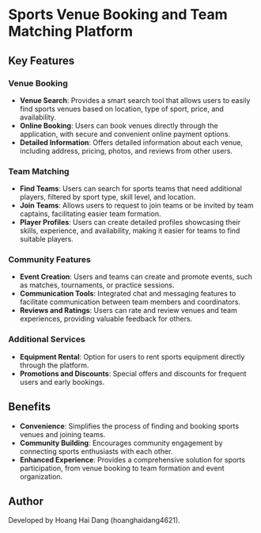 # Sports Venue Booking and Team Matching Platform

## Key Features

### Venue Booking
- **Venue Search**: Provides a smart search tool that allows users to easily find sports venues based on location, type of sport, price, and availability.
- **Online Booking**: Users can book venues directly through the application, with secure and convenient online payment options.
- **Detailed Information**: Offers detailed information about each venue, including address, pricing, photos, and reviews from other users.

### Team Matching
- **Find Teams**: Users can search for sports teams that need additional players, filtered by sport type, skill level, and location.
- **Join Teams**: Allows users to request to join teams or be invited by team captains, facilitating easier team formation.
- **Player Profiles**: Users can create detailed profiles showcasing their skills, experience, and availability, making it easier for teams to find suitable players.

### Community Features
- **Event Creation**: Users and teams can create and promote events, such as matches, tournaments, or practice sessions.
- **Communication Tools**: Integrated chat and messaging features to facilitate communication between team members and coordinators.
- **Reviews and Ratings**: Users can rate and review venues and team experiences, providing valuable feedback for others.

### Additional Services
- **Equipment Rental**: Option for users to rent sports equipment directly through the platform.
- **Promotions and Discounts**: Special offers and discounts for frequent users and early bookings.

## Benefits
- **Convenience**: Simplifies the process of finding and booking sports venues and joining teams.
- **Community Building**: Encourages community engagement by connecting sports enthusiasts with each other.
- **Enhanced Experience**: Provides a comprehensive solution for sports participation, from venue booking to team formation and event organization.

## Author

Developed by Hoang Hai Dang (hoanghaidang4621).

